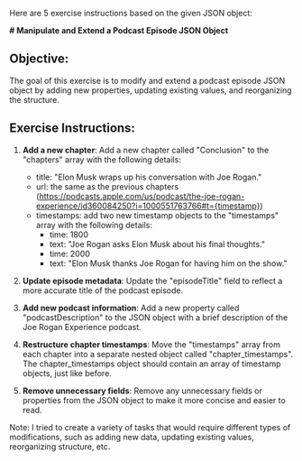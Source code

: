 Here are 5 exercise instructions based on the given JSON object:

**# Manipulate and Extend a Podcast Episode JSON Object**

## Objective:
The goal of this exercise is to modify and extend a podcast episode JSON object by adding new properties, updating existing values, and reorganizing the structure.

## Exercise Instructions:

1. **Add a new chapter**: Add a new chapter called "Conclusion" to the "chapters" array with the following details:
	* title: "Elon Musk wraps up his conversation with Joe Rogan."
	* url: the same as the previous chapters (https://podcasts.apple.com/us/podcast/the-joe-rogan-experience/id360084250?i=1000551763766#t={timestamp})
	* timestamps: add two new timestamp objects to the "timestamps" array with the following details:
		+ time: 1800
		+ text: "Joe Rogan asks Elon Musk about his final thoughts."
		+ time: 2000
		+ text: "Elon Musk thanks Joe Rogan for having him on the show."

2. **Update episode metadata**: Update the "episodeTitle" field to reflect a more accurate title of the podcast episode.

3. **Add new podcast information**: Add a new property called "podcastDescription" to the JSON object with a brief description of the Joe Rogan Experience podcast.

4. **Restructure chapter timestamps**: Move the "timestamps" array from each chapter into a separate nested object called "chapter_timestamps". The chapter_timestamps object should contain an array of timestamp objects, just like before.

5. **Remove unnecessary fields**: Remove any unnecessary fields or properties from the JSON object to make it more concise and easier to read.

Note: I tried to create a variety of tasks that would require different types of modifications, such as adding new data, updating existing values, reorganizing structure, etc.